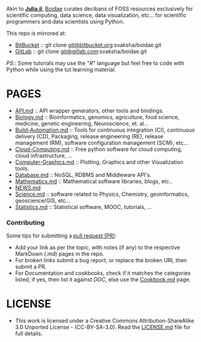 Akin to **[Julia.jl](http://svaksha.github.io/Julia.jl)**, [Boidae](http://svaksha.github.io/boidae) curates decibans of FOSS resources exclusively for scientific computing, data science, data visualization, etc... for scientific programmers and data scientists using Python.

This repo is mirrored at:
* [BitBucket](https://bitbucket.org/svaksha/boidae) :: git clone git@bitbucket.org:svaksha/boidae.git
* [GitLab](https://gitlab.com/svaksha/boidae) :: git clone git@gitlab.com:svaksha/boidae.git 

_PS_:: Some tutorials may use the "_R_" language but feel free to code with Python while using the tut learning material.


# PAGES
* [API.md](https://github.com/svaksha/boidae/blob/master/API.md) :: API wrapper generators, other tools and bindings.
* [Biology.md](https://github.com/svaksha/boidae/blob/master/Biology.md) :: Bioinformatics, genomics, agriculture, food science, medicine, genetic engineering, Neuroscience, et. al...
* [Build-Automation.md](https://github.com/svaksha/boidae/blob/master/Build-Automation.md) :: Tools for continuous integration (CI),  continuous delivery (CD), Packaging, release engineering (RE), release management (RM), software configuration management (SCM), etc...
* [Cloud-Computing.md](https://github.com/svaksha/boidae/blob/master/Cloud-Computing.md) :: Free python software for cloud computing, cloud infrastructure, ...
* [Computer-Graphics.md](https://github.com/svaksha/boidae/blob/master/Computer-Graphics.md) :: Plotting, Graphics and other Visualization tools.
* [Database.md](https://github.com/svaksha/boidae/blob/master/Database.md) :: NoSQL, RDBMS and Middleware API's.
* [Mathematics.md](https://github.com/svaksha/boidae/blob/master/Mathematics.md) :: Mathematical software libraries, blogs, etc.. 
* [NEWS.md](https://github.com/svaksha/boidae/blob/master/NEWS.md)
* [Science.md](https://github.com/svaksha/boidae/blob/master/Science.md) :: software related to Physics, Chemistry, geoinformatics, geoscience/GIS, etc...
* [Statistics.md](https://github.com/svaksha/boidae/blob/master/Statistics.md) :: Statistical software, MOOC, tutorials, ...


### Contributing
Some tips for submitting a [pull request (PR)](https://github.com/svaksha/boidae/pulls):
* Add your link as per the topic, with notes (if any) to the respective MarkDown (.md) pages in the repo.
* For broken links submit a bug report, or replace the broken URI, then submit a PR.
* For Documentation and cookbooks, check if it matches the categories listed, if yes, then list it against *DOC*, else use the [Cookbook.md](https://github.com/svaksha/boidae/blob/master/Cookbook.md) page.


# LICENSE 
* This work is licensed under a Creative Commons Attribution-ShareAlike 3.0 Unported License - (CC-BY-SA-3.0). Read the [LICENSE.md](https://github.com/svaksha/boidae/blob/master/LICENSE.md) file for full details.
